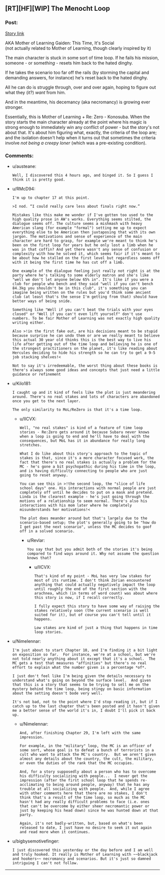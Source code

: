 ## [RT][HF][WIP] The Menocht Loop

### Post:

[Story link](https://www.royalroad.com/fiction/31514/the-menocht-loop)

AKA Mother of Learning Gaiden: This Time, It's Social  
(not actually related to Mother of Learning, though clearly inspired by it)

The main character is stuck in some sort of time loop. If he fails his mission, someone - or some*thing* - resets him back to the hated dinghy. 

If he takes the scenario too far off the rails (by storming the capital and demanding answers, for instance) he's reset back to the hated dinghy. 

All he can do is struggle through, over and over again, hoping to figure out what they (it?) *want* from him. 

And in the meantime, his decemancy (aka necromancy) is growing ever stronger. 

Essentially, this is Mother of Learning + Re: Zero - Konosuba. When the story starts the main character already at the point where his magic is strong enough to immediately win any conflict of power - but the story's not about that. It's about him figuring what, exactly, the criteria of the loop are; and the isolation doesn't help when it turns out that sometimes the criteria involve *not being a creepy loner* (which was a pre-existing condition).

### Comments:

- u/austeane:
  ```
  Well, I discovered this 4 hours ago, and binged it. So I guess I think it is pretty good.
  ```

- u/RMcD94:
  ```
  I'm up to chapter 17 at this point.

  >I nod. “I could really care less about finals right now.”

  Mistakes like this make me wonder if I've gotten too used to the high quality prose in AW's works. Everything seems stilted, the dialogue seems off. The culture seems a mishmash with heavy American slang (for example "formal") setting me up to expect everything else to be American then juxtaposing that with its own jargon. The motivations and sense of experience of the main character are hard to grasp, for example we're meant to think he's been on the first loop for years but he only lost a limb when he was in that coffin? And yet there wasn't any sense of confusion or complexity with how he solved it, which seems fair if it's meant to be about how he stalled on the first level but regardless seems off with it being the first time he has cut off a limb.

  One example of the dialogue feeling just really not right is at the party where he's talking to some elderly matron and she's like "well we don't let anyone below 65% in". It's like if you were a club for people who bench and they said "well if you can't bench 84.3kg you shouldn't be in this club", it's something you can imagine being written on the rules but you'd think some ancient club (at least that's the sense I'm getting from that) should have better ways of being snide.

  Something like "Well if you can't beat the trials with your eyes closed" or "Well if you can't even lift yourself" don't use numbers. To be fair Mother of Learning was not exactly high quality writing either.

  Also >!in the first fake out, are his decisions meant to be stupid because surprise he can undo them or are we really meant to believe this actual 30 year old thinks this is the best way to live his life after getting out of the time loop and believing he is one of the strongest practitioners on the planet, it's like reading about Hercules deciding to hide his strength so he can try to get a 9-5 job stacking shelves!<

  Not to say it's irredeemable, the worst thing about these books is there's always some good ideas and concepts that just need a little guidance or refinement
  ```

- u/Kilo181:
  ```
  I caught up and it kind of feels like the plot is just meandering around. There's no real stakes and lots of characters are abandoned once you get to the next layer.

  The only similarity to MoL/ReZero is that it's a time loop.
  ```

  - u/IICVX:
    ```
    Well, "no real stakes" is kind of a feature of time loop stories - Re:Zero gets around it because Subaru never knows when a loop is going to end and he'll have to deal with the consequences, but MoL has it in abundance for really long stretches.

    What I do like about this story's approach to the topic of stakes is that, since it's a more character focused work, the fact that there's no real stakes is actually a problem for the MC - he's gone a bit psychopathic during his time in the loop, and is having difficulty connecting to people who are just going to reset anyway.

    You can see this in >!the second loop, the "slice of life school days" one. His interactions with normal people are just completely off until he decides to put on a mask and pretend. Linda is the clearest example - he's just going through the motions of a relationship to seem normal. There's also his interactions with his mom later where he completely misunderstands her motivations!<

    The plot does meander around but that's largely due to the scenario-based setup; the plot's generally going to be "how do I get past the next scenario", unless the MC decides to goof off in a solved scenario.
    ```

    - u/Revlar:
      ```
      You say that but you admit both of the stories it's being compared to find ways around it. Why not assume the question knows that?
      ```

      - u/IICVX:
        ```
        That's kind of my point - MoL has very low stakes for most of its runtime. I don't think Zorian encountered anything that could actually negatively impact the loop until roughly the end of the first section with the arachnea, which (in terms of word count) was about where this story is now, if I recall correctly.

        I fully expect this story to have some way of raising the stakes relatively soon (the current scenario is well suited for it), but of course you can't tell until it happens.

        Low stakes are kind of just a thing that happens in time loop stories.
        ```

- u/Nimelennar:
  ```
  I'm just about to start Chapter 10, and I'm finding it a bit light on exposition so far.  For instance, we're at a school, but we're not told nearly anything about it except that it's a school.  The MC gets a test that measures "affinities" but there's no real effort to explain what the number given is a percentage *of*.

  I just don't feel like I'm being given the details necessary to understand what's going on beyond the surface level.  And given that this is a story that seems to be trying to sell me on the mystery behind the time loop, being stingy on basic information about the setting doesn't bode very well.

  It's not bad, not to the point where I'd stop reading it, but if I catch up to the last chapter that's been posted and it hasn't given me a better sense of the world it's in, I doubt I'll pick it back up.
  ```

  - u/Nimelennar:
    ```
    And, after finishing Chapter 29, I'm left with the same impression.

    For example, in the "military" loop, the MC is an officer of some sort, whose goal is to defeat a bunch of terrorists in a cult who want to attack the MC's country.  But we aren't given almost any details about the country, the cult, the military, or even the duties of the rank that the MC occupies.

    And, for a story supposedly about a person who has to overcome his difficulty socializing with people...  I never get the impression (after the first school loop that he spends re-acclimating to being around people, anyway) that he has any trouble at all socializing with people.  And, while I agree with other comments here that there are no stakes, I don't think that's a result of the time loop, so much as the MC hasn't had any really difficult problems to face (i.e. ones that can't be overcome by either sheer necromantic power or just by keeping his head down) since he was hunted down at that party.

    Again, it's not badly-written, but, based on what's been released to date, I just have no desire to seek it out again and read more when it continues.
    ```

- u/bigbysemotivefinger:
  ```
  I just discovered this yesterday or the day before and I am well and truly hooked. It really is Mother of Learning with ~~blackjack and hookers~~ necromancy and scenarios. But it's just so damned intriguing I can't not follow.
  ```

---

